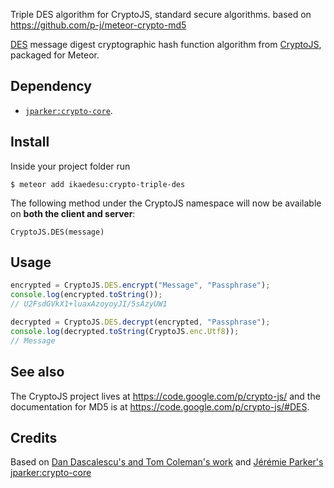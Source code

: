 Triple DES algorithm for CryptoJS, standard secure algorithms. 
based on https://github.com/p-j/meteor-crypto-md5

[DES](https://en.wikipedia.org/wiki/Data_Encryption_Standard) message digest cryptographic
hash function algorithm from [CryptoJS](https://code.google.com/p/crypto-js/),
packaged for Meteor.

Dependency
----------
- [`jparker:crypto-core`](https://github.com/p-j/meteor-crypto-core).

Install
-------

Inside your project folder run
```
$ meteor add ikaedesu:crypto-triple-des
```

The following method under the CryptoJS namespace will now be available
on **both the client and server**:

`CryptoJS.DES(message)`


Usage
-------
```javascript
encrypted = CryptoJS.DES.encrypt("Message", "Passphrase");
console.log(encrypted.toString());
// U2FsdGVkX1+luaxAzoyoyJI/5sAzyUW1

decrypted = CryptoJS.DES.decrypt(encrypted, "Passphrase");
console.log(decrypted.toString(CryptoJS.enc.Utf8));
// Message
```

See also
--------
The CryptoJS project lives at <https://code.google.com/p/crypto-js/> and the documentation for MD5 is at <https://code.google.com/p/crypto-js/#DES>.

Credits
-------

Based on [Dan Dascalescu's and Tom Coleman's work](https://github.com/oortcloud/meteor-crypto-md5)
and [Jérémie Parker's jparker:crypto-core](https://github.com/p-j/meteor-crypto-md5)
